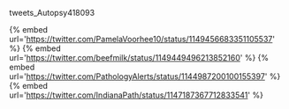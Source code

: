 tweets_Autopsy418093

{% embed url='https://twitter.com/PamelaVoorhee10/status/1149456683351105537' %}
{% embed url='https://twitter.com/beefmilk/status/1149449496213852160' %}
{% embed url='https://twitter.com/PathologyAlerts/status/1144987200100155397' %}
{% embed url='https://twitter.com/IndianaPath/status/1147187367712833541' %}
